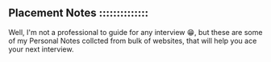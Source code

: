 ## Placement Notes ::::::::::::::
Well, I'm not a professional to guide for any interview 😁, but these are some of my Personal Notes collcted from bulk of websites, that will help you ace your next interview.
